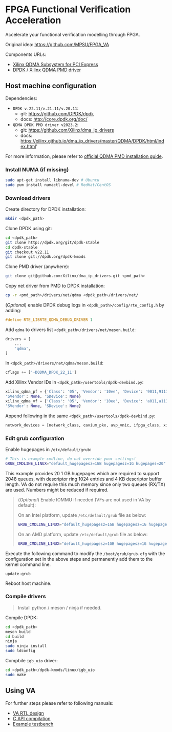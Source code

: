 # FPGA Functional Verification Acceleration

Accelerate your functional verification modelling through FPGA.

Original idea: https://github.com/MPSU/FPGA_VA

Components URLs:

* [Xilinx QDMA Subsystem for PCI Express](https://www.xilinx.com/products/intellectual-property/pcie-qdma.html)
* [DPDK](https://www.dpdk.org) / [Xilinx QDMA PMD driver](https://xilinx.github.io/dma_ip_drivers/master/QDMA/DPDK/html/index.html)

## Host machine configuration

Dependencies:

* `DPDK v.22.11/v.21.11/v.20.11`: 
  * git: https://github.com/DPDK/dpdk
  * docs: http://core.dpdk.org/doc/
* `QDMA DPDK PMD driver v2023.2`:
  * git: https://github.com/Xilinx/dma_ip_drivers
  * docs: https://xilinx.github.io/dma_ip_drivers/master/QDMA/DPDK/html/index.html'

For more information, please refer to [official QDMA PMD installation guide](https://xilinx.github.io/dma_ip_drivers/master/QDMA/DPDK/html/build.html).

### Install NUMA (if missing)

```bash
sudo apt-get install libnuma-dev # Ubuntu
sudo yum install numactl-devel # RedHat/CentOS
```

### Download drivers

Create directory for DPDK installation:

```bash
mkdir <dpdk_path>
```

Clone DPDK using git:

```bash
cd <dpdk_path>
git clone http://dpdk.org/git/dpdk-stable
cd dpdk-stable
git checkout v22.11
git clone git://dpdk.org/dpdk-kmods
```

Clone PMD driver (anywhere):

```bash
git clone git@github.com:Xilinx/dma_ip_drivers.git <pmd_path>
```

Copy net driver from PMD to DPDK installation:

```bash
cp -r <pmd_path>/drivers/net/qdma <dpdk_path>/drivers/net/
```

(*Optional*) enable DPDK debug logs in `<dpdk_path>/config/rte_config.h` by adding:

```c
#define RTE_LIBRTE_QDMA_DEBUG_DRIVER 1
```

Add `qdma` to drivers list `<dpdk_path>/drivers/net/meson.build`:

```py
drivers = [
    ...
    'qdma',
]
```

In `<dpdk_path>/drivers/net/qdma/meson.build`:

```py
cflags += ['-DQDMA_DPDK_22_11']
```

Add Xilinx Vendor IDs in `<dpdk_path>/usertools/dpdk-devbind.py`:

```py
xilinx_qdma_pf = {'Class': '05', 'Vendor': '10ee', 'Device': '9011,9111,9211,9311,9014,9114,9214,9314,9018,9118,9218,9318,901f,911f,921f,931f,9021,9121,9221,9321,9024,9124,9224,9324,9028,9128,9228,9328,902f,912f,922f,932f,9031,9131,9231,9331,9034,9134,9234,9334,9038,9138,9238,9338,903f,913f,923f,933f,9041,9141,9241,9341,9044,9144,9244,9344,9048,9148,9248,9348,b011,b111,b211,b311,b014,b114,b214,b314,b018,b118,b218,b318,b01f,b11f,b21f,b31f,b021,b121,b221,b321,b024,b124,b224,b324,b028,b128,b228,b328,b02f,b12f,b22f,b32f,b031,b131,b231,b331,b034,b134,b234,b334,b038,b138,b238,b338,b03f,b13f,b23f,b33f,b041,b141,b241,b341,b044,b144,b244,b344,b048,b148,b248,b348,b058,b158,b258,b358',
'SVendor': None, 'SDevice': None}
xilinx_qdma_vf = {'Class': '05', 'Vendor': '10ee', 'Device': 'a011,a111,a211,a311,a014,a114,a214,a314,a018,a118,a218,a318,a01f,a11f,a21f,a31f,a021,a121,a221,a321,a024,a124,a224,a324,a028,a128,a228,a328,a02f,a12f,a22f,a32f,a031,a131,a231,a331,a034,a134,a234,a334,a038,a138,a238,a338,a03f,a13f,a23f,a33f,a041,a141,a241,a341,a044,a144,a244,a344,a048,a148,a248,a348,c011,c111,c211,c311,c014,c114,c214,c314,c018,c118,c218,c318,c01f,c11f,c21f,c31f,c021,c121,c221,c321,c024,c124,c224,c324,c028,c128,c228,c328,c02f,c12f,c22f,c32f,c031,c131,c231,c331,c034,c134,c234,c334,c038,c138,c238,c338,c03f,c13f,c23f,c33f,c041,c141,c241,c341,c044,c144,c244,c344,c048,c148,c248,c348,c058,c158,c258,c358',
'SVendor': None, 'SDevice': None}
```

Append following in the same `<dpdk_path>/usertools/dpdk-devbind.py`:

```py
network_devices = [network_class, cavium_pkx, avp_vnic, ifpga_class, xilinx_qdma_pf, xilinx_qdma_vf]
```

### Edit grub configuration

Enable hugepages in `/etc/default/grub`:

```bash
# This is example cmdline, do not override your settings!
GRUB_CMDLINE_LINUX="default_hugepagesz=1GB hugepagesz=1G hugepages=20"
```

This example provides 20 1 GB hugepages which are required to support 2048 queues, with descriptor ring 1024 entries and 4 KB descriptor buffer length. VA do not require this much memory since only two queues (RX/TX) are used. Numbers might be reduced if required.

> (*Optional*) Enable IOMMU if needed (VFs are not used in VA by default):
>
> On an Intel platform, update `/etc/default/grub` file as below:
> 
> ```bash
> GRUB_CMDLINE_LINUX="default_hugepagesz=1GB hugepagesz=1G hugepages=20 iommu=pt intel_iommu=on"
> ```
> 
> On an AMD platform, update `/etc/default/grub` file as below:
> 
> ```bash
> GRUB_CMDLINE_LINUX="default_hugepagesz=1GB hugepagesz=1G hugepages=20 iommu=pt amd_iommu=on"
> ```

Execute the following command to modify the `/boot/grub/grub.cfg` with the configuration set in the above steps and permanently add them to the kernel command line.

```
update-grub
```

Reboot host machine.

### Compile drivers

> Install python / meson / ninja if needed.

Compile DPDK:

```bash
cd <dpdk_path>
meson build
cd build
ninja
sudo ninja install
sudo ldconfig
```

Compbile `igb_uio` driver:

```bash
cd <dpdk_path>/dpdk-kmods/linux/igb_uio
sudo make
```

## Using VA

For further steps please refer to following manuals:

* [VA RTL design](rtl/README.md)
* [C API compilation](api/README.md)
* [Example testbench](example/README.md)